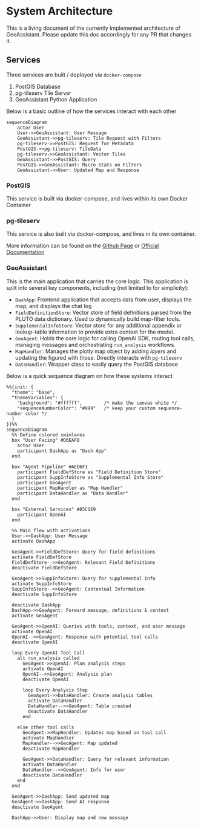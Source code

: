 # System Architecture
This is a living document of the currently implemented architecture of GeoAssistant. Please update
this doc accordingly for any PR that changes it.

## Services

Three services are built / deployed via `docker-compose`

  1. PostGIS Database
  1. pg-tileserv Tile Server
  1. GeoAssistant Python Application

Below is a basic outline of how the services interact with each other

```mermaid
sequenceDiagram
    actor User
    User->>GeoAssistant: User Message
    GeoAssistant->>pg-tileserv: Tile Request with Filters
    pg-tileserv->>PostGIS: Request for Metadata
    PostGIS->>pg-tileserv: TileData
    pg-tileserv->>GeoAssistant: Vector Tiles
    GeoAssistant->>PostGIS: Query
    PostGIS->>GeoAssistant: Macro Stats on Filters
    GeoAssistant->>User: Updated Map and Response
```

### PostGIS

This service is built via docker-compose, and lives within its own Docker Container

### pg-tileserv

This service is also built via docker-compose, and lives in its own container.

More information can be found on the [Github Page](https://github.com/CrunchyData/pg_tileserv) or [Official Documentation](https://access.crunchydata.com/documentation/pg_tileserv/latest/)


### GeoAssistant

This is the main application that carries the core logic. This application is split into several key components, including (not limited to for simplicity):
  - `DashApp`: Frontend application that accepts data from user, displays the map, and displays the chat log
  - `FieldDefinitionStore`: Vector store of field definitions parsed from the PLUTO data dictionary. Used to dynamically build map-filter tools.
  - `SupplementalInfoStore`: Vector store for any additional appendix or lookup-table information to provide extra context for the model.
  - `GeoAgent`: Holds the core logic for calling OpenAI SDK, routing tool calls, managing messages and orchestrating `run_analysis` workflows.
  - `MapHandler`: Manages the plotly map object by adding *layers* and updating the figured with those. Directly interacts with `pg-tileserv`
  - `DataHandler`: Wrapper class to easily query the PostGIS database


Below is a quick sequence diagram on how these systems interact

```mermaid
%%{init: {
  "theme": "base",
  "themeVariables": {
    "background": "#ffffff",        /* make the canvas white */
    "sequenceNumberColor": "#999"   /* keep your custom sequence-number color */
  }
}}%%
sequenceDiagram
  %% Define colored swimlanes
  box "User Facing" #D6EAF8
    actor User
    participant DashApp as "Dash App"
  end

  box "Agent Pipeline" #AED6F1
    participant FieldDefStore as "Field Definition Store"
    participant SuppInfoStore as "Supplemental Info Store"
    participant GeoAgent
    participant MapHandler as "Map Handler"
    participant DataHandler as "Data Handler"
  end

  box "External Services" #85C1E9
    participant OpenAI
  end

  %% Main flow with activations
  User->>DashApp: User Message
  activate DashApp

  GeoAgent->>FieldDefStore: Query for field definitions
  activate FieldDefStore
  FieldDefStore-->>GeoAgent: Relevant Field Definitions
  deactivate FieldDefStore

  GeoAgent->>SuppInfoStore: Query for supplemental info
  activate SuppInfoStore
  SuppInfoStore-->>GeoAgent: Contextual Information
  deactivate SuppInfoStore

  deactivate DashApp
  DashApp->>GeoAgent: Forward message, definitions & context
  activate GeoAgent

  GeoAgent->>OpenAI: Queries with tools, context, and user message
  activate OpenAI
  OpenAI-->>GeoAgent: Response with potential tool calls
  deactivate OpenAI

  loop Every OpenAI Tool Call
    alt run_analysis called
      GeoAgent->>OpenAI: Plan analysis steps
      activate OpenAI
      OpenAI-->>GeoAgent: Analysis plan
      deactivate OpenAI

      loop Every Analysis Step
        GeoAgent->>DataHandler: Create analysis tables
        activate DataHandler
        DataHandler-->>GeoAgent: Table created
        deactivate DataHandler
      end

    else other tool calls
      GeoAgent->>MapHandler: Updates map based on tool call
      activate MapHandler
      MapHandler-->>GeoAgent: Map updated
      deactivate MapHandler

      GeoAgent->>DataHandler: Query for relevant information
      activate DataHandler
      DataHandler-->>GeoAgent: Info for user
      deactivate DataHandler
    end
  end

  GeoAgent->>DashApp: Send updated map
  GeoAgent->>DashApp: Send AI response
  deactivate GeoAgent

  DashApp->>User: Display map and new message
```
